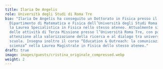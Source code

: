 ```yaml
---
title: Ilaria De Angelis
role: Università degli Studi di Roma Tre
bio: "Ilaria De Angelis ha conseguito un Dottorato in Fisica presso il
  Dipartimento di Matematica e Fisica dell’Università degli Studi Roma Tre, dopo
  la Laurea Specialistica in Fisica nello stesso ateneo. Attualmente si occupa
  delle attività di Terza Missione presso l’Università Roma Tre, con particolare
  attenzione alla valorizzazione della ricerca e al dialogo tra università e
  scuola. Insegna inoltre il corso “Education & Outreach: la comunicazione della
  scienza” nella Laurea Magistrale in Fisica dello stesso ateneo."
draft: true
image: images/guests/cristina_originale_compressed.webp
weight: 2
---
```

